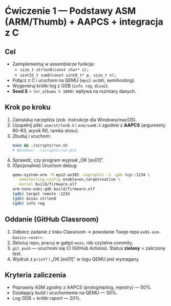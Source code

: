 # Ćwiczenie 1 — Podstawy ASM (ARM/Thumb) + AAPCS + integracja z C

## Cel
- Zaimplementuj w assemblerze funkcje:
  - `size_t strlen8(const char* s);`
  - `uint32_t sum8(const uint8_t* p, size_t n);`
- Połącz z C i uruchom na QEMU (`mps2-an385`, semihosting).
- Wygeneruj krótki log z GDB (`info reg`, `disas`).
- **Seed S** = `(nr_albumu % 1000)` wpływa na rozmiary danych.

## Krok po kroku
1. Zainstaluj narzędzia (zob. instrukcje dla Windows/macOS).
2. Uzupełnij pliki: `asm/strlen8.S` i `asm/sum8.S` zgodnie z **AAPCS** (argumenty R0–R3, wynik R0, ramka stosu).
3. Zbuduj i uruchom:
   ```bash
   make && ./scripts/run.sh
   # Windows: .\scripts\run.ps1
   ```
4. Sprawdź, czy program wypisał „OK [ex01]”.
5. (Opcjonalnie) Uruchom debug:
   ```bash
   qemu-system-arm -M mps2-an385 -nographic -S -gdb tcp::1234 \
     -semihosting-config enable=on,target=native \
     -kernel build/firmware.elf
   arm-none-eabi-gdb build/firmware.elf
   (gdb) target remote :1234
   (gdb) disas strlen8
   (gdb) info reg
   ```

## Oddanie (GitHub Classroom)
1. Odbierz zadanie z linku Classroom → powstanie Twoje repo `ex01-asm-basics-<user>`.
2. Sklonuj repo, pracuj w gałęzi `main`, rób czytelne commity.
3. `git push` — uruchomi się CI (GitHub Actions). Status **zielony** = zaliczony test.
4. Wydruk z `printf` i „OK [ex01]” w logu QEMU jest wymagany.

## Kryteria zaliczenia
- Poprawny ASM zgodny z AAPCS (prolog/epilog, rejestry) — 50%.
- Działający build i uruchomienie na QEMU — 30%.
- Log GDB + krótki raport — 20%.
